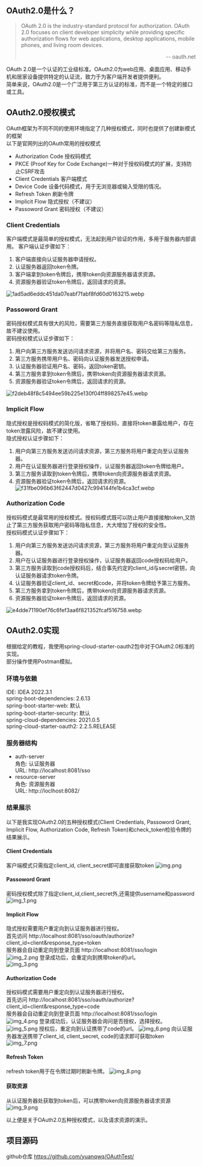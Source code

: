 ## OAuth2.0是什么？
> OAuth 2.0 is the industry-standard protocol for authorization. 
> OAuth 2.0 focuses on client developer simplicity while providing specific authorization flows for web applications,
> desktop applications, mobile phones, and living room devices.
> <p align="right">-- oauth.net</p>   
OAuth 2.0是一个认证的工业级标准。OAuth2.0为web应用、桌面应用、移动手机和居家设备提供特定的认证流，致力于为客户端开发者提供便利。  
简单来说，OAuth2.0是一个广泛用于第三方认证的标准，而不是一个特定的接口或工具。
## OAuth2.0授权模式
OAuth框架为不同不同的使用环境指定了几种授权模式，同时也提供了创建新模式的框架  
以下是官网列出的OAuth常用的授权模式
- Authorization Code 授权码模式
- PKCE (Proof Key for Code Exchange)一种对于授权码模式的扩展，支持防止CSRF攻击
- Client Credentials 客户端模式
- Device Code 设备代码模式，用于无浏览器或输入受限的情况。
- Refresh Token 刷新令牌
- Implicit Flow 隐式授权（不建议）
- Passoword Grant 密码授权（不建议）  
### Client Credentials
客户端模式是最简单的授权模式，无法起到用户验证的作用，多用于服务器内部调用。
客户端认证步骤如下：  
1. 客户端直接向认证服务器申请授权。  
2. 认证服务器返回token令牌。  
3. 客户端拿到token令牌后，携带token向资源服务器请求资源。  
4. 资源服务器验证token令牌后，返回请求的资源。

![1ad5ad6eddc451da07eabf7fabf8fd60d0163215.webp](..%2F..%2FAppData%2FLocal%2FTemp%2F1ad5ad6eddc451da07eabf7fabf8fd60d0163215.webp)
### Passoword Grant
密码授权模式具有很大的风险，需要第三方服务直接获取用户名密码等隐私信息，故不建议使用。  
密码授权模式认证步骤如下：  
1. 用户向第三方服务发送访问请求资源，并将用户名、密码交给第三方服务。  
2. 第三方服务携带用户名、密码向认证服务器发送授权申请。  
3. 认证服务器验证用户名、密码，返回token密钥。
4. 第三方服务拿到token令牌后，携带token向资源服务器请求资源。
5. 资源服务器验证token令牌后，返回请求的资源。  

![f2deb48f8c5494ee59b225e130f04ff898257e45.webp](..%2F..%2FAppData%2FLocal%2FTemp%2Ff2deb48f8c5494ee59b225e130f04ff898257e45.webp)  
### Implicit Flow
隐式授权是授权码模式的简化版，省略了授权码，直接将token暴露给用户，存在token泄露风险，故不建议使用。  
隐式授权认证步骤如下：  
1. 用户向第三方服务发送访问请求资源，第三方服务将用户重定向至认证服务器。
2. 用户在认证服务器进行登录授权操作，认证服务器返回token令牌给用户。
3. 第三方服务读取到token令牌后，携带token向资源服务器请求资源。
4. 资源服务器验证token令牌后，返回请求的资源。
![f31fbe096b63f62447d0427c994144fe1b4ca3cf.webp](..%2F..%2FAppData%2FLocal%2FTemp%2Ff31fbe096b63f62447d0427c994144fe1b4ca3cf.webp)  
### Authorization Code
授权码模式是最常用的授权模式。授权码模式既可以防止用户直接接触token,又防止了第三方服务获取用户密码等隐私信息，大大增加了授权的安全性。  
授权码模式认证步骤如下：
1. 用户向第三方服务发送访问请求资源，第三方服务将用户重定向至认证服务器。  
2. 用户在认证服务器进行登录授权操作，认证服务器返回code授权码给用户。  
3. 第三方服务读取到code授权码后，结合事先约定的client_id与secret密钥，向认证服务器请求token令牌。  
4. 认证服务器验证client_id、secret和code，并将token令牌给予第三方服务。  
5. 第三方服务拿到token令牌后，携带token向资源服务器请求资源。  
6. 资源服务器验证token令牌后，返回请求的资源。

![e4dde71190ef76c6fef3aa6f821352fcaf516758.webp](..%2F..%2FAppData%2FLocal%2FTemp%2Fe4dde71190ef76c6fef3aa6f821352fcaf516758.webp)  
## OAuth2.0实现
根据给定的教程，我使用spring-cloud-starter-oauth2包中对于OAuth2.0标准的实现。  
部分操作使用Postman模拟。  
### 环境与依赖
IDE: IDEA 2022.3.1  
spring-boot-dependencies: 2.6.13  
spring-boot-starter-web: 默认  
spring-boot-starter-security: 默认  
spring-cloud-dependencies: 2021.0.5  
spring-cloud-starter-oauth2: 2.2.5.RELEASE  
### 服务器结构  
- auth-server   
角色: 认证服务器  
URL: http://localhost:8081/sso  
- resource-server  
角色: 资源服务器  
URL: http://loclhost:8082/

### 结果展示
以下是我实现OAuth2.0的五种授权模式(Client Credentials, Passoword Grant, Implicit Flow, Authorization Code, Refresh Token)和check_token检验令牌的结果展示。  
#### Client Credentials
客户端模式只需指定client_id, client_secret即可直接获取token
![img.png](img.png)  
#### Passoword Grant
密码授权模式除了指定client_id,client_secret外,还需提供username和password
![img_1.png](img_1.png)
#### Implicit Flow
隐式授权需要用户重定向到认证服务器进行授权。  
首先访问 http://localhost:8081/sso/oauth/authorize?client_id=client&response_type=token  
服务器会自动重定向到登录页面 http://localhost:8081/sso/login  
![img_2.png](img_2.png) 
登录成功后，会重定向到携带token的url。  
![img_3.png](img_3.png)  
#### Authorization Code
授权码模式需要用户重定向到认证服务器进行授权。  
首先访问 http://localhost:8081/sso/oauth/authorize?client_id=client&response_type=code  
服务器会自动重定向到登录页面 http://localhost:8081/sso/login  
![img_4.png](img_4.png)
登录成功后，认证服务器会询问是否授权，选择授权。
![img_5.png](img_5.png)
授权后，重定向到认证携带了code的url。
![img_6.png](img_6.png)
向认证服务器发送携带了client_id, client_secret, code的请求即可获取token
![img_7.png](img_7.png)
#### Refresh Token
refresh token用于在令牌过期时刷新令牌。
![img_8.png](img_8.png)
#### 获取资源
从认证服务器处获取到token后，可以携带token向资源服务器请求资源  
![img_9.png](img_9.png)
  
以上便是关于OAuth2.0五种授权模式，以及请求资源的演示。
## 项目源码
github仓库 
https://github.com/yuanqwq/OAuthTest/





